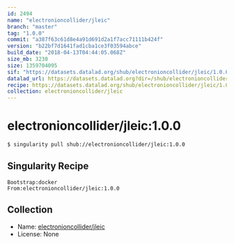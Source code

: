 ```yaml
---
id: 2494
name: "electronioncollider/jleic"
branch: "master"
tag: "1.0.0"
commit: "a387f63c61d8e4a91d691d2a1f7acc71111b424f"
version: "b22bf7d1641fad1cba1ce3f03594abce"
build_date: "2018-04-13T04:44:05.068Z"
size_mb: 3230
size: 1359704095
sif: "https://datasets.datalad.org/shub/electronioncollider/jleic/1.0.0/2018-04-13-a387f63c-b22bf7d1/b22bf7d1641fad1cba1ce3f03594abce.simg"
datalad_url: https://datasets.datalad.org?dir=/shub/electronioncollider/jleic/1.0.0/2018-04-13-a387f63c-b22bf7d1/
recipe: https://datasets.datalad.org/shub/electronioncollider/jleic/1.0.0/2018-04-13-a387f63c-b22bf7d1/Singularity
collection: electronioncollider/jleic
---
```


# electronioncollider/jleic:1.0.0

```bash
$ singularity pull shub://electronioncollider/jleic:1.0.0
```

## Singularity Recipe

```singularity
Bootstrap:docker  
From:electronioncollider/jleic:1.0.0
```

## Collection

 - Name: [electronioncollider/jleic](https://github.com/electronioncollider/jleic)
 - License: None

